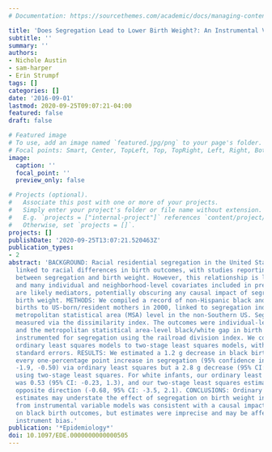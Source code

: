 ```yaml
---
# Documentation: https://sourcethemes.com/academic/docs/managing-content/

title: 'Does Segregation Lead to Lower Birth Weight?: An Instrumental Variable Approach'
subtitle: ''
summary: ''
authors:
- Nichole Austin
- sam-harper
- Erin Strumpf
tags: []
categories: []
date: '2016-09-01'
lastmod: 2020-09-25T09:07:21-04:00
featured: false
draft: false

# Featured image
# To use, add an image named `featured.jpg/png` to your page's folder.
# Focal points: Smart, Center, TopLeft, Top, TopRight, Left, Right, BottomLeft, Bottom, BottomRight.
image:
  caption: ''
  focal_point: ''
  preview_only: false

# Projects (optional).
#   Associate this post with one or more of your projects.
#   Simply enter your project's folder or file name without extension.
#   E.g. `projects = ["internal-project"]` references `content/project/deep-learning/index.md`.
#   Otherwise, set `projects = []`.
projects: []
publishDate: '2020-09-25T13:07:21.520463Z'
publication_types:
- 2
abstract: 'BACKGROUND: Racial residential segregation in the United States has been
  linked to racial differences in birth outcomes, with studies reporting associations
  between segregation and birth weight. However, this relationship is likely confounded,
  and many individual and neighborhood-level covariates included in previous models
  are likely mediators, potentially obscuring any causal impact of segregation on
  birth weight. METHODS: We compiled a record of non-Hispanic black and white singleton
  births to US-born/resident mothers in 2000, linked to segregation indices at the
  metropolitan statistical area (MSA) level in the non-Southern US. Segregation was
  measured via the dissimilarity index. The outcomes were individual-level birth weight
  and the metropolitan statistical area-level black/white gap in birth weight. We
  instrumented for segregation using the railroad division index. We compared race-stratified
  ordinary least squares models to two-stage least squares models, with cluster robust
  standard errors. RESULTS: We estimated a 1.2 g decrease in black birth weight for
  every one-percentage point increase in segregation (95% confidence interval [CI]:
  -1.9, -0.50) via ordinary least squares but a 2.8 g decrease (95% CI: -6.0, 0.48)
  using two-stage least squares. For white infants, our ordinary least squares estimate
  was 0.53 (95% CI: -0.23, 1.3), and our two-stage least squares estimate was in the
  opposite direction (-0.68, 95% CI: -3.5, 2.1). CONCLUSIONS: Ordinary least squares
  estimates may understate the effect of segregation on birth weight in blacks. Evidence
  from instrumental variable models was consistent with a causal impact of segregation
  on black birth outcomes, but estimates were imprecise and may be affected by weak
  instrument bias.'
publication: '*Epidemiology*'
doi: 10.1097/EDE.0000000000000505
---
```

